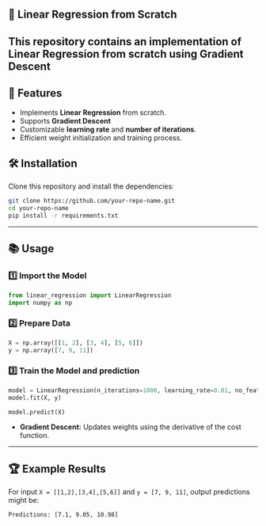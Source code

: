 ## 💌 Linear Regression from Scratch

This repository contains an implementation of **Linear Regression** from scratch using **Gradient Descent**
---

## 🚀 Features
- Implements **Linear Regression** from scratch.  
- Supports **Gradient Descent** 
- Customizable **learning rate** and **number of iterations**.  
- Efficient weight initialization and training process.  



## 🛠️ Installation
Clone this repository and install the dependencies:  
```bash
git clone https://github.com/your-repo-name.git
cd your-repo-name
pip install -r requirements.txt
```

---

## 📚 Usage
### 1️⃣ **Import the Model**
```python
from linear_regression import LinearRegression
import numpy as np
```
### 2️⃣ **Prepare Data**
```python
X = np.array([[1, 2], [3, 4], [5, 6]])
y = np.array([7, 9, 11])
```
### 3️⃣ **Train the Model and prediction**
```python
model = LinearRegression(n_iterations=1000, learning_rate=0.01, no_features=2, learning_rate)
model.fit(X, y)

model.predict(X)

```




- **Gradient Descent:** Updates weights using the derivative of the cost function.  


---

## 🏆 Example Results
For input `X = [[1,2],[3,4],[5,6]]` and `y = [7, 9, 11]`, output predictions might be:  
```
Predictions: [7.1, 9.05, 10.98]
```

